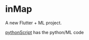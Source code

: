 # inMap

A new Flutter + ML project.

[pythonScript](https://github.com/TheNova22/inMap/tree/master/pythonScript) has the python/ML code
